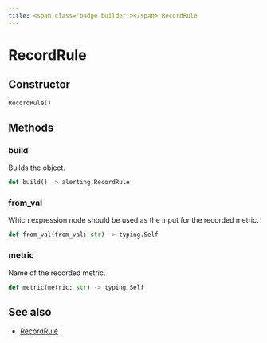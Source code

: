 ```yaml
---
title: <span class="badge builder"></span> RecordRule
---
```

# <span class="badge builder"></span> RecordRule

## Constructor

```python
RecordRule()
```
## Methods

### <span class="badge object-method"></span> build

Builds the object.

```python
def build() -> alerting.RecordRule
```

### <span class="badge object-method"></span> from_val

Which expression node should be used as the input for the recorded metric.

```python
def from_val(from_val: str) -> typing.Self
```

### <span class="badge object-method"></span> metric

Name of the recorded metric.

```python
def metric(metric: str) -> typing.Self
```

## See also

 * <span class="badge object-type-class"></span> [RecordRule](./object-RecordRule.md)
